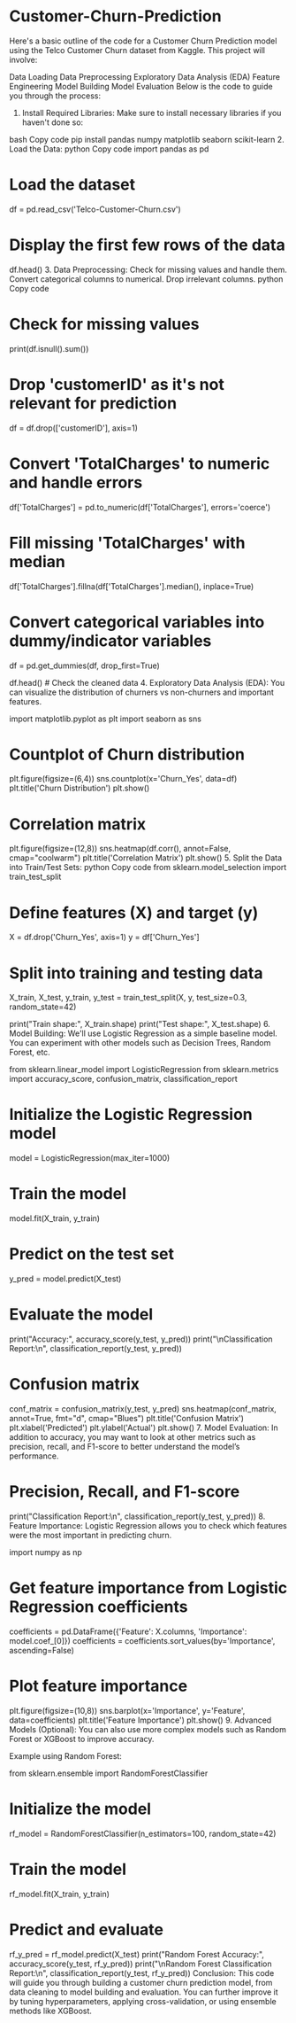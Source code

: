 # Customer-Churn-Prediction
Here's a basic outline of the code for a Customer Churn Prediction model using the Telco Customer Churn dataset from Kaggle. This project will involve:

Data Loading
Data Preprocessing
Exploratory Data Analysis (EDA)
Feature Engineering
Model Building
Model Evaluation
Below is the code to guide you through the process:

1. Install Required Libraries:
Make sure to install necessary libraries if you haven't done so:

bash
Copy code
pip install pandas numpy matplotlib seaborn scikit-learn
2. Load the Data:
python
Copy code
import pandas as pd

# Load the dataset
df = pd.read_csv('Telco-Customer-Churn.csv')

# Display the first few rows of the data
df.head()
3. Data Preprocessing:
Check for missing values and handle them.
Convert categorical columns to numerical.
Drop irrelevant columns.
python
Copy code
# Check for missing values
print(df.isnull().sum())

# Drop 'customerID' as it's not relevant for prediction
df = df.drop(['customerID'], axis=1)

# Convert 'TotalCharges' to numeric and handle errors
df['TotalCharges'] = pd.to_numeric(df['TotalCharges'], errors='coerce')

# Fill missing 'TotalCharges' with median
df['TotalCharges'].fillna(df['TotalCharges'].median(), inplace=True)

# Convert categorical variables into dummy/indicator variables
df = pd.get_dummies(df, drop_first=True)

df.head()  # Check the cleaned data
4. Exploratory Data Analysis (EDA):
You can visualize the distribution of churners vs non-churners and important features.


import matplotlib.pyplot as plt
import seaborn as sns

# Countplot of Churn distribution
plt.figure(figsize=(6,4))
sns.countplot(x='Churn_Yes', data=df)
plt.title('Churn Distribution')
plt.show()

# Correlation matrix
plt.figure(figsize=(12,8))
sns.heatmap(df.corr(), annot=False, cmap="coolwarm")
plt.title('Correlation Matrix')
plt.show()
5. Split the Data into Train/Test Sets:
python
Copy code
from sklearn.model_selection import train_test_split

# Define features (X) and target (y)
X = df.drop('Churn_Yes', axis=1)
y = df['Churn_Yes']

# Split into training and testing data
X_train, X_test, y_train, y_test = train_test_split(X, y, test_size=0.3, random_state=42)

print("Train shape:", X_train.shape)
print("Test shape:", X_test.shape)
6. Model Building:
We'll use Logistic Regression as a simple baseline model. You can experiment with other models such as Decision Trees, Random Forest, etc.


from sklearn.linear_model import LogisticRegression
from sklearn.metrics import accuracy_score, confusion_matrix, classification_report

# Initialize the Logistic Regression model
model = LogisticRegression(max_iter=1000)

# Train the model
model.fit(X_train, y_train)

# Predict on the test set
y_pred = model.predict(X_test)

# Evaluate the model
print("Accuracy:", accuracy_score(y_test, y_pred))
print("\nClassification Report:\n", classification_report(y_test, y_pred))

# Confusion matrix
conf_matrix = confusion_matrix(y_test, y_pred)
sns.heatmap(conf_matrix, annot=True, fmt="d", cmap="Blues")
plt.title('Confusion Matrix')
plt.xlabel('Predicted')
plt.ylabel('Actual')
plt.show()
7. Model Evaluation:
In addition to accuracy, you may want to look at other metrics such as precision, recall, and F1-score to better understand the model’s performance.


# Precision, Recall, and F1-score
print("Classification Report:\n", classification_report(y_test, y_pred))
8. Feature Importance:
Logistic Regression allows you to check which features were the most important in predicting churn.


import numpy as np

# Get feature importance from Logistic Regression coefficients
coefficients = pd.DataFrame({'Feature': X.columns, 'Importance': model.coef_[0]})
coefficients = coefficients.sort_values(by='Importance', ascending=False)

# Plot feature importance
plt.figure(figsize=(10,8))
sns.barplot(x='Importance', y='Feature', data=coefficients)
plt.title('Feature Importance')
plt.show()
9. Advanced Models (Optional):
You can also use more complex models such as Random Forest or XGBoost to improve accuracy.

Example using Random Forest:

from sklearn.ensemble import RandomForestClassifier

# Initialize the model
rf_model = RandomForestClassifier(n_estimators=100, random_state=42)

# Train the model
rf_model.fit(X_train, y_train)

# Predict and evaluate
rf_y_pred = rf_model.predict(X_test)
print("Random Forest Accuracy:", accuracy_score(y_test, rf_y_pred))
print("\nRandom Forest Classification Report:\n", classification_report(y_test, rf_y_pred))
Conclusion:
This code will guide you through building a customer churn prediction model, from data cleaning to model building and evaluation. You can further improve it by tuning hyperparameters, applying cross-validation, or using ensemble methods like XGBoost.
